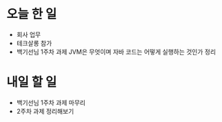 # 오늘 한 일
- 회사 업무
- 테크살롱 참가
- 백기선님 1주차 과제 JVM은 무엇이며 자바 코드는 어떻게 실행하는 것인가 정리

# 내일 할 일
- 백기선님 1주차 과제 마무리
- 2주차 과제 정리해보기

